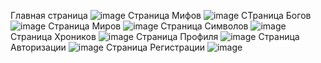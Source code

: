 Главная страница
![image](https://github.com/user-attachments/assets/d5e83c27-6927-4d7e-952f-3f840ff53a04)
Страница Мифов
![image](https://github.com/user-attachments/assets/11a52c81-fc9a-4e09-8083-fc3146472707)
СТраница Богов
![image](https://github.com/user-attachments/assets/a4a8bfd3-18ef-4a56-984b-b5b4f624817d)
Страница Миров
![image](https://github.com/user-attachments/assets/53fbaeb7-681b-4fbc-84a0-d1da14cc6a14)
Страница Символов
![image](https://github.com/user-attachments/assets/72e2b7e0-46d6-4ebe-ba8f-065f56f59e9c)
Страница Хроников
![image](https://github.com/user-attachments/assets/917555b5-4e82-46dd-984c-3d69379f9da1)
Страница Профиля
![image](https://github.com/user-attachments/assets/b92ad758-7866-4c0b-867d-d96865d52593)
Страница Авторизации
![image](https://github.com/user-attachments/assets/2df60924-f91b-47f2-b4a5-4585eb77fcf7)
Страница Регистрации
![image](https://github.com/user-attachments/assets/e4ec5a51-d61e-4df8-a327-39b8f4c3352b)
